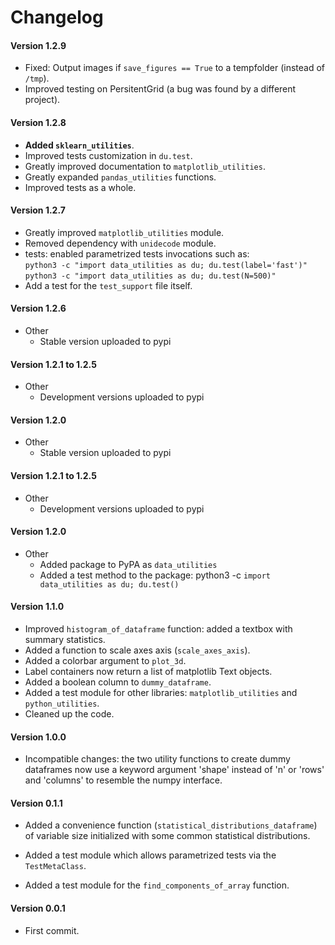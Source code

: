 # Changelog

#### Version 1.2.9

* Fixed: Output images if `save_figures == True` to a tempfolder (instead of
  `/tmp`).
* Improved testing on PersitentGrid (a bug was found by a different project).

#### Version 1.2.8

* **Added `sklearn_utilities`**.
* Improved tests customization in `du.test`.
* Greatly improved documentation to `matplotlib_utilities`.
* Greatly expanded `pandas_utilities` functions.
* Improved tests as a whole.

#### Version 1.2.7

* Greatly improved `matplotlib_utilities` module.
* Removed dependency with `unidecode` module.
* tests: enabled parametrized tests invocations such as:  
  `python3 -c "import data_utilities as du; du.test(label='fast')"`  
  `python3 -c "import data_utilities as du; du.test(N=500)"`
* Add a test for the `test_support` file itself.

#### Version 1.2.6

* Other
    * Stable version uploaded to pypi

#### Version 1.2.1 to 1.2.5

* Other
    * Development versions uploaded to pypi

#### Version 1.2.0

* Other
    * Stable version uploaded to pypi

#### Version 1.2.1 to 1.2.5

* Other
    * Development versions uploaded to pypi

#### Version 1.2.0

<!---
* `matplolib_utilities`
    * A

* `pandas_utilities`
    * A

* `python_utilities`
    * A
-->

* Other
    * Added package to PyPA as `data_utilities`
    * Added a test method to the package:
        python3 -c `import data_utilities as du; du.test()`

#### Version 1.1.0

* Improved `histogram_of_dataframe` function: added a textbox with summary
  statistics.
* Added a function to scale axes axis (`scale_axes_axis`).
* Added a colorbar argument to `plot_3d`.
* Label containers now return a list of matplotlib Text objects.
* Added a boolean column to `dummy_dataframe`.
* Added a test module for other libraries: `matplotlib_utilities` and
  `python_utilities`.
* Cleaned up the code.

#### Version 1.0.0

* Incompatible changes: the two utility functions to create dummy dataframes
  now use a keyword argument 'shape' instead of 'n' or 'rows' and 'columns' to
  resemble the numpy interface.

#### Version 0.1.1

* Added a convenience function (`statistical_distributions_dataframe`) of
  variable size initialized with some common statistical distributions.

* Added a test module which allows parametrized tests via the `TestMetaClass`.
* Added a test module for the `find_components_of_array` function.

#### Version 0.0.1

* First commit.
